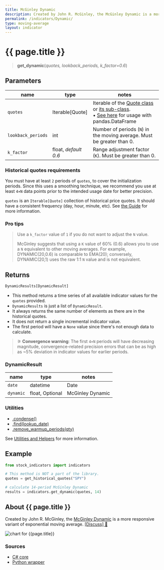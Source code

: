 ```yaml
---
title: McGinley Dynamic
description: Created by John R. McGinley, the McGinley Dynamic is a more responsive variant of exponential moving average.
permalink: /indicators/Dynamic/
type: moving-average
layout: indicator
---
```


# {{ page.title }}

><span class="indicator-syntax">**get_dynamic**(*quotes, lookback_periods, k_factor=0.6*)</span>

## Parameters

| name | type | notes
| -- |-- |--
| `quotes` | Iterable[Quote] | Iterable of the [Quote class]({{site.baseurl}}/guide/#historical-quotes) or [its sub-class]({{site.baseurl}}/guide/#using-custom-quote-classes). <br><span class='qna-dataframe'> • [See here]({{site.baseurl}}/guide/#using-pandasdataframe) for usage with pandas.DataFrame</span>
| `lookback_periods` | int | Number of periods (`N`) in the moving average.  Must be greater than 0.
| `k_factor` | float, *default 0.6* | Range adjustment factor (`K`).  Must be greater than 0.

### Historical quotes requirements

You must have at least `2` periods of `quotes`, to cover the initialization periods.  Since this uses a smoothing technique, we recommend you use at least `4×N` data points prior to the intended usage date for better precision.

`quotes` is an `Iterable[Quote]` collection of historical price quotes.  It should have a consistent frequency (day, hour, minute, etc).  See [the Guide]({{site.baseurl}}/guide/#historical-quotes) for more information.

### Pro tips

> Use a `k_factor` value of `1` if you do not want to adjust the `N` value.
>
> McGinley suggests that using a `K` value of 60% (0.6) allows you to use a `N` equivalent to other moving averages.  For example, DYNAMIC(20,0.6) is comparable to EMA(20); conversely, DYNAMIC(20,1) uses the raw 1:1 `N` value and is not equivalent.

## Returns

```python
DynamicResults[DynamicResult]
```

- This method returns a time series of all available indicator values for the `quotes` provided.
- `DynamicResults` is just a list of `DynamicResult`.
- It always returns the same number of elements as there are in the historical quotes.
- It does not return a single incremental indicator value.
- The first period will have a `None` value since there's not enough data to calculate.

>&#9886; **Convergence warning**: The first `4×N` periods will have decreasing magnitude, convergence-related precision errors that can be as high as ~5% deviation in indicator values for earlier periods.

### DynamicResult

| name | type | notes
| -- |-- |--
| `date` | datetime | Date
| `dynamic` | float, Optional | McGinley Dynamic

### Utilities

- [.condense()]({{site.baseurl}}/utilities#condense)
- [.find(lookup_date)]({{site.baseurl}}/utilities#find-indicator-result-by-date)
- [.remove_warmup_periods(qty)]({{site.baseurl}}/utilities#remove-warmup-periods)

See [Utilities and Helpers]({{site.baseurl}}/utilities#utilities-for-indicator-results) for more information.

## Example

```python
from stock_indicators import indicators

# This method is NOT a part of the library.
quotes = get_historical_quotes("SPY")

# calculate 14-period McGinley Dynamic
results = indicators.get_dynamic(quotes, 14)
```

## About {{ page.title }}

Created by John R. McGinley, the [McGinley Dynamic](https://www.investopedia.com/terms/m/mcginley-dynamic.asp) is a more responsive variant of exponential moving average.
[[Discuss] &#128172;]({{site.dotnet.repo}}/discussions/866 "Community discussion about this indicator")

![chart for {{page.title}}]({{site.dotnet.charts}}/Dynamic.png)

### Sources

- [C# core]({{site.dotnet.src}}/a-d/Dynamic/Dynamic.Series.cs)
- [Python wrapper]({{site.python.src}}/dynamic.py)

